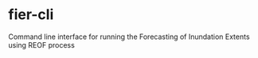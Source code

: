 # fier-cli
Command line interface for running the Forecasting of Inundation Extents using REOF process
